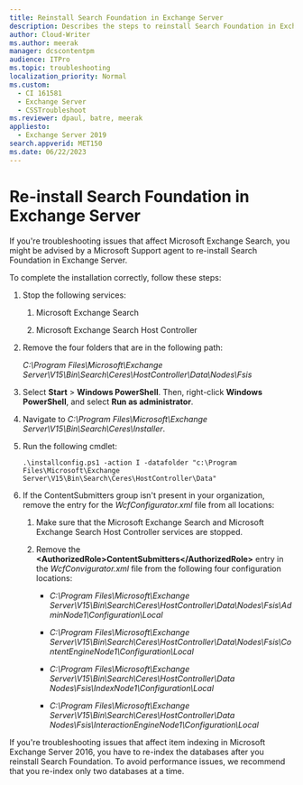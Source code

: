 ```yaml
---
title: Reinstall Search Foundation in Exchange Server
description: Describes the steps to reinstall Search Foundation in Exchange Server when troubleshooting issues that affect Microsoft Exchange Search.
author: Cloud-Writer
ms.author: meerak
manager: dcscontentpm
audience: ITPro
ms.topic: troubleshooting
localization_priority: Normal
ms.custom:
  - CI 161581
  - Exchange Server
  - CSSTroubleshoot
ms.reviewer: dpaul, batre, meerak
appliesto:
  - Exchange Server 2019
search.appverid: MET150
ms.date: 06/22/2023
---
```

# Re-install Search Foundation in Exchange Server

If you're troubleshooting issues that affect Microsoft Exchange Search, you might be advised by a Microsoft Support agent to re-install Search Foundation in Exchange Server.

To complete the installation correctly, follow these steps:

1. Stop the following services:

   1. Microsoft Exchange Search

   1. Microsoft Exchange Search Host Controller

1. Remove the four folders that are in the following path:

   *C:\Program Files\Microsoft\Exchange Server\V15\Bin\Search\Ceres\HostController\Data\Nodes\Fsis*

1. Select **Start** > **Windows PowerShell**. Then, right-click **Windows PowerShell**, and select **Run as administrator**.

1. Navigate to *C:\Program Files\Microsoft\Exchange Server\V15\Bin\Search\Ceres\Installer*.

1. Run the following cmdlet:

   `.\installconfig.ps1 -action I -datafolder "c:\Program Files\Microsoft\Exchange Server\V15\Bin\Search\Ceres\HostController\Data"`

1. If the ContentSubmitters group isn't present in your organization, remove the entry for the *WcfConfigurator.xml* file from all locations:

   1. Make sure that the Microsoft Exchange Search and Microsoft Exchange Search Host Controller services are stopped.

   1. Remove the **\<AuthorizedRole>ContentSubmitters\</AuthorizedRole>** entry in the *WcfConvigurator.xml* file from the following four configuration locations:

      - *C:\Program Files\Microsoft\Exchange Server\V15\Bin\Search\Ceres\HostController\Data\Nodes\Fsis\AdminNode1\Configuration\Local*

      - *C:\Program Files\Microsoft\Exchange Server\V15\Bin\Search\Ceres\HostController\Data\Nodes\Fsis\ContentEngineNode1\Configuration\Local*

      - *C:\Program Files\Microsoft\Exchange Server\V15\Bin\Search\Ceres\HostController\Data Nodes\Fsis\IndexNode1\Configuration\Local*

      - *C:\Program Files\Microsoft\Exchange Server\V15\Bin\Search\Ceres\HostController\Data Nodes\Fsis\InteractionEngineNode1\Configuration\Local*

If you're troubleshooting issues that affect item indexing in Microsoft Exchange Server 2016, you have to re-index the databases after you reinstall Search Foundation. To avoid performance issues, we recommend that you re-index only two databases at a time.
